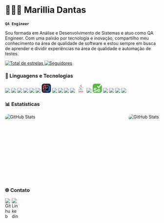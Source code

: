 #  👩🏾‍💻 Marillia Dantas

**`QA Engineer`**

Sou formada em Análise e Desenvolvimento de Sistemas e atuo como QA Engineer. Com uma paixão por tecnologia e inovação, compartilho meu conhecimento na área de qualidade de software e estou sempre em busca de aprender e dividir experiências na área de qualidade e automação de testes.

<p align="left">
    </a>
    <a href="https://github.com/marilliadantas?tab=repositories&sort=stargazers">
        <img 
            alt="Total de estrelas" 
            title="Total de estrelas GitHub" 
            src="https://custom-icon-badges.demolab.com/github/stars/marilliadantas?color=55960c&style=for-the-badge&labelColor=488207&logo=star&label=estrelas"
        />
    </a>
    <a href="https://github.com/marilliadantas?tab=followers">
        <img 
            alt="Seguidores" 
            title="Me siga no GitHub" 
            src="https://custom-icon-badges.demolab.com/github/followers/marilliadantas?color=236ad3&labelColor=1155ba&style=for-the-badge&logo=github&label=Seguidores&logoColor=white"
        />
    </a>
</p>

### 🤖 Linguagens e Tecnologias
<code><img height="30" src="https://cdn.jsdelivr.net/gh/devicons/devicon/icons/javascript/javascript-original.svg"></code>
<code><img height="30" src="https://cdn.jsdelivr.net/gh/devicons/devicon/icons/css3/css3-original.svg"></code>
<code><img height="30" src="https://cdn.jsdelivr.net/gh/devicons/devicon/icons/html5/html5-original.svg"></code>
<code><img height="30" src="https://icons.iconarchive.com/icons/papirus-team/papirus-apps/256/python-icon.png"></code>
<code><img height="30" src="https://www.svgrepo.com/show/184143/java.svg"></code>
<code><img height="30" src="https://cdn.jsdelivr.net/gh/devicons/devicon/icons/vscode/vscode-original.svg"></code>
<code><img height="30" src="https://raw.githubusercontent.com/tandpfun/skill-icons/59059d9d1a2c092696dc66e00931cc1181a4ce1f/icons/Idea-Dark.svg"></code>
<code><img height="30" src="https://cdn.jsdelivr.net/gh/devicons/devicon/icons/git/git-original.svg"></code>
<code><img height="30" src="https://cdn.worldvectorlogo.com/logos/postman.svg"></code>
<code><img height="30" src="https://www.svgrepo.com/show/374049/robotframework.svg"></code>
<code><img height="30" src="https://asset.brandfetch.io/idIq_kF0rb/idv3zwmSiY.jpeg"></code>
<code><img height="30" src="https://raw.githubusercontent.com/devicons/devicon/1119b9f84c0290e0f0b38982099a2bd027a48bf1/icons/java/java-original-wordmark.svg"></code>
<code><img height="30" src="https://www.svgrepo.com/show/353625/cucumber.svg"></code>
<code><img height="30" src="https://raw.githubusercontent.com/tandpfun/skill-icons/59059d9d1a2c092696dc66e00931cc1181a4ce1f/icons/Selenium.svg"></code>
<code><img height="30" src="https://junit.org/junit5/assets/img/junit5-logo.png"></code>
<code><img height="30" src="https://cdn.worldvectorlogo.com/logos/appium.svg"></code>
<code><img height="30" src="https://upload.wikimedia.org/wikipedia/commons/e/ef/K6-logo.svg"></code>
<code><img height="30" src="https://2384395183-files.gitbook.io/~/files/v0/b/gitbook-x-prod.appspot.com/o/spaces%2Fn5KVIOjVkVjYRyVWZ0yT%2Ficon%2FiWOlXXbwVTJ9BL1NdnUu%2Ficon-w-bg.svg?alt=media&token=db2884aa-e09e-4296-b8c7-ac8f1c709343"></code>

### 📊 Estatísticas
<div style="display: flex; justify-content: space-between; gap: 20px; align-items: center;">
  <img 
    alt="GitHub Stats" 
    height="200" 
    src="https://github-readme-stats.vercel.app/api?username=marilliadantas&show_icons=true&theme=tokyonight&include_all_commits=true&locale=pt-br" 
    style="border-radius: 10px;"
  />
  <img 
    alt="GitHub Stats"
    height="200"
    src="https://github-readme-stats.vercel.app/api/top-langs/?username=marilliadantas&theme=tokyonight&layout=compact&custom_title=Tecnologias&langs_count=9" 
    style="border-radius: 10px;"
  />
</div>

<br>

### 🌐 Contato
<div>
  <a href="https://github.com/marilliadantas/">
    <img align="left" alt="Github" width="22px" src="https://user-images.githubusercontent.com/50798883/196443439-71fee3b1-2665-451c-a8e0-9d322803b4f7.png" />
  </a>
  <a href="https://www.linkedin.com/in/marilliadantas/">
    <img align="left" alt="Linkedin" width="22px" src="https://cdn.jsdelivr.net/gh/devicons/devicon/icons/linkedin/linkedin-original.svg" />
  </a>
</div>
